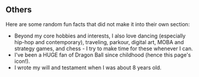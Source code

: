 ## Others

Here are some random fun facts that did not make it into their own section:

- Beyond my core hobbies and interests, I also love dancing (especially hip-hop and contemporary), traveling, parkour, digital art, MOBA and strategy games, and chess - I try to make time for these whenever I can.
- I've been a HUGE fan of Dragon Ball since childhood (hence this page's icon!).
- I wrote my will and testament when I was about 8 years old.
